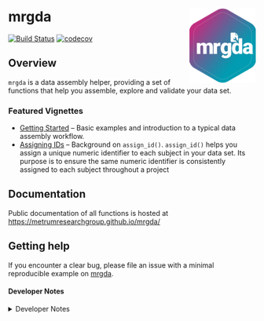 
<!-- README.md is generated from README.Rmd. Please edit that file -->

# mrgda <a href='https:/metrumresearchgroup.github.io/mrgda'><img src='man/figures/logo.png' align="right" width="135px"/></a>

<!-- badges: start -->

[![Build
Status](https://github-drone.metrumrg.com/api/badges/metrumresearchgroup/mrgda/status.svg)](https://github-drone.metrumrg.com/metrumresearchgroup/mrgda)
[![codecov](https://codecov.io/gh/metrumresearchgroup/mrgda/branch/main/graph/badge.svg)](https://codecov.io/gh/metrumresearchgroup/mrgda)
<!-- badges: end -->

## Overview

`mrgda` is a data assembly helper, providing a set of functions that
help you assemble, explore and validate your data set.

### Featured Vignettes

-   [Getting
    Started](https://metrumresearchgroup.github.io/mrgda/articles/getting-started.html)
    – Basic examples and introduction to a typical data assembly
    workflow.
-   [Assigning
    IDs](https://metrumresearchgroup.github.io/mrgda/articles/assigning-id.html)
    – Background on `assign_id()`. `assign_id()` helps you assign a
    unique numeric identifier to each subject in your data set. Its
    purpose is to ensure the same numeric identifier is consistently
    assigned to each subject throughout a project

## Documentation

Public documentation of all functions is hosted at
<https://metrumresearchgroup.github.io/mrgda/>

## Getting help

If you encounter a clear bug, please file an issue with a minimal
reproducible example on [mrgda](https://github.com/mrgda/issues).

#### Developer Notes

<details closed>
<summary>
Developer Notes
</summary>

`mrgda` uses [pkgr](https://github.com/metrumresearchgroup/pkgr) to
manage development dependencies and
[renv](https://rstudio.github.io/renv/) to provide isolation. To
replicate this environment,

1.  clone the repo

2.  install [pkgr](https://github.com/metrumresearchgroup/pkgr)

3.  open package in an R session and run `renv::init(bare = TRUE)`

    -   install `renv` \> 0.8.3-4 into default `.libPaths()` prior to
        this step if not already installed

4.  run `pkgr install` in terminal within package directory

5.  restart session

Then, launch R with the repo as the working directory (open the project
in RStudio). `renv` will activate and find the project library.

</details>
